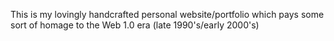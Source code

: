 This is my lovingly handcrafted personal website/portfolio which pays some sort of homage to the Web 1.0 era (late 1990's/early 2000's)
